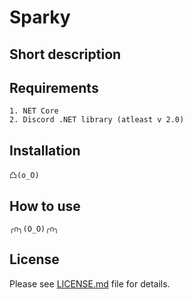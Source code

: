 # Sparky

## Short description

## Requirements
```
1. NET Core
2. Discord .NET library (atleast v 2.0)
```

## Installation
```
凸(o_O)
```

## How to use
```
╭∩╮(O_O)╭∩╮
```

## License
Please see [LICENSE.md](LICENSE.md) file for details.
